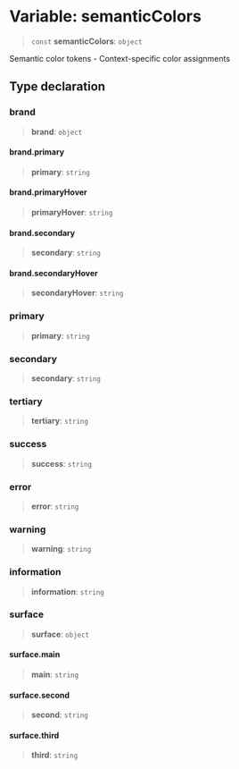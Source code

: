 # Variable: semanticColors

> `const` **semanticColors**: `object`

Semantic color tokens - Context-specific color assignments

## Type declaration

### brand

> **brand**: `object`

#### brand.primary

> **primary**: `string`

#### brand.primaryHover

> **primaryHover**: `string`

#### brand.secondary

> **secondary**: `string`

#### brand.secondaryHover

> **secondaryHover**: `string`

### primary

> **primary**: `string`

### secondary

> **secondary**: `string`

### tertiary

> **tertiary**: `string`

### success

> **success**: `string`

### error

> **error**: `string`

### warning

> **warning**: `string`

### information

> **information**: `string`

### surface

> **surface**: `object`

#### surface.main

> **main**: `string`

#### surface.second

> **second**: `string`

#### surface.third

> **third**: `string`
